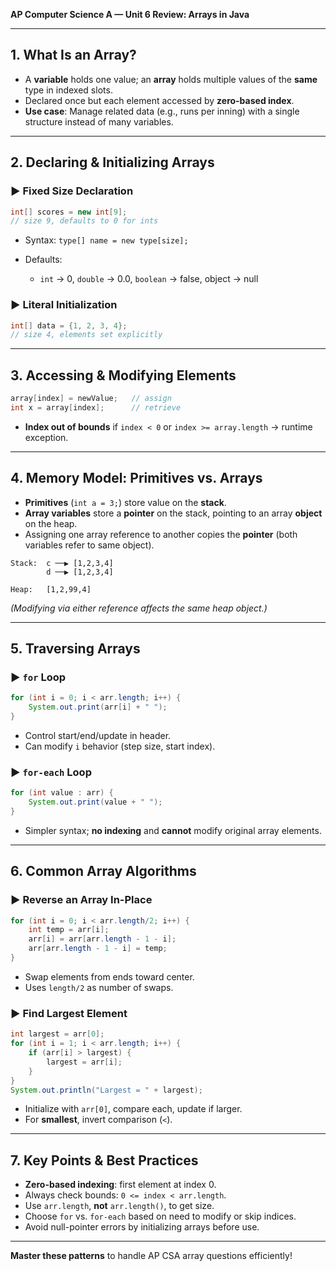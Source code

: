 **AP Computer Science A — Unit 6 Review: Arrays in Java**

---

## 1. What Is an Array?

* A **variable** holds one value; an **array** holds multiple values of the **same** type in indexed slots.
* Declared once but each element accessed by **zero-based index**.
* **Use case**: Manage related data (e.g., runs per inning) with a single structure instead of many variables.

---

## 2. Declaring & Initializing Arrays

### ▶️ Fixed Size Declaration

```java
int[] scores = new int[9];
// size 9, defaults to 0 for ints
```

* Syntax: `type[] name = new type[size];`
* Defaults:

  * `int` → 0, `double` → 0.0, `boolean` → false, object → null

### ▶️ Literal Initialization

```java
int[] data = {1, 2, 3, 4};
// size 4, elements set explicitly
```

---

## 3. Accessing & Modifying Elements

```java
array[index] = newValue;   // assign
int x = array[index];      // retrieve
```

* **Index out of bounds** if `index < 0` or `index >= array.length` → runtime exception.

---

## 4. Memory Model: Primitives vs. Arrays

* **Primitives** (`int a = 3;`) store value on the **stack**.
* **Array variables** store a **pointer** on the stack, pointing to an array **object** on the heap.
* Assigning one array reference to another copies the **pointer** (both variables refer to same object).

```text
Stack:  c ──▶ [1,2,3,4]
        d ──▶ [1,2,3,4]

Heap:   [1,2,99,4]
```

*(Modifying via either reference affects the same heap object.)*

---

## 5. Traversing Arrays

### ▶️ `for` Loop

```java
for (int i = 0; i < arr.length; i++) {
    System.out.print(arr[i] + " ");
}
```

* Control start/end/update in header.
* Can modify `i` behavior (step size, start index).

### ▶️ `for-each` Loop

```java
for (int value : arr) {
    System.out.print(value + " ");
}
```

* Simpler syntax; **no indexing** and **cannot** modify original array elements.

---

## 6. Common Array Algorithms

### ▶️ Reverse an Array In-Place

```java
for (int i = 0; i < arr.length/2; i++) {
    int temp = arr[i];
    arr[i] = arr[arr.length - 1 - i];
    arr[arr.length - 1 - i] = temp;
}
```

* Swap elements from ends toward center.
* Uses `length/2` as number of swaps.

### ▶️ Find Largest Element

```java
int largest = arr[0];
for (int i = 1; i < arr.length; i++) {
    if (arr[i] > largest) {
        largest = arr[i];
    }
}
System.out.println("Largest = " + largest);
```

* Initialize with `arr[0]`, compare each, update if larger.
* For **smallest**, invert comparison (`<`).

---

## 7. Key Points & Best Practices

* **Zero-based indexing**: first element at index 0.
* Always check bounds: `0 <= index < arr.length`.
* Use `arr.length`, **not** `arr.length()`, to get size.
* Choose `for` vs. `for-each` based on need to modify or skip indices.
* Avoid null-pointer errors by initializing arrays before use.

---

**Master these patterns** to handle AP CSA array questions efficiently!
